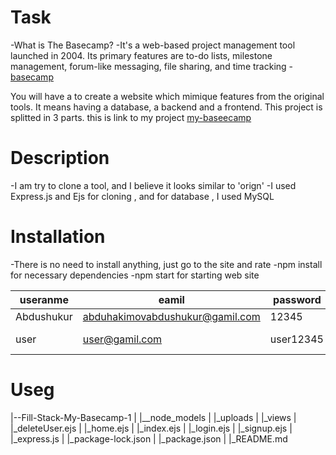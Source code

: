 # Task 
-What is The Basecamp?
-It's a web-based project management tool launched in 2004. Its primary features are to-do lists, milestone management, forum-like messaging, file sharing, and time tracking - [basecamp](https://basecamp.com/)

You will have a to create a website which mimique features from the original tools. It means having a database, a backend and a frontend. This project is splitted in 3 parts.
this is link to my project  [my-baseecamp](https://my-basecamp-02r3.onrender.com)

# Description 
-I am try to clone a tool, and I believe it looks similar to 'orign'
-I used Express.js and Ejs for cloning , and for database , I used MySQL

# Installation
-There is no need to install anything, just go to the site and rate
-npm install for necessary dependencies
-npm start for starting web site

| useranme | eamil                         |  password | role      |
|----------|-------------------------------|-----------|-----------|
|Abdushukur|abduhakimovabdushukur@gamil.com|   12345   | admin     |
|  user    | user@gamil.com                | user12345 | non admin |

# Useg 
|--Fill-Stack-My-Basecamp-1
| |__node_models
| |_uploads
| |_views
|   |_deleteUser.ejs
|   |_home.ejs
|   |_index.ejs
|   |_login.ejs
|   |_signup.ejs
| |_express.js
| |_package-lock.json
| |_package.json
| |_README.md